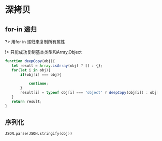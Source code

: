 
# 深拷贝

##  for-in 递归
?> 用for in 递归来复制所有属性  

!> 只能成功复制基本类型和Array,Object
```js
function deepCopy(obj){
   let result = Array.isArray(obj) ? [] : {};
   for(let i in obj){
       if(obj[i] === obj){
           
           continue;
       }
       result[i] = typeof obj[i] === 'object' ? deepCopy(obj[i]) : obj[i];
   }
   return result;
}
```

## 序列化
`JSON.parse(JSON.stringify(obj))`
